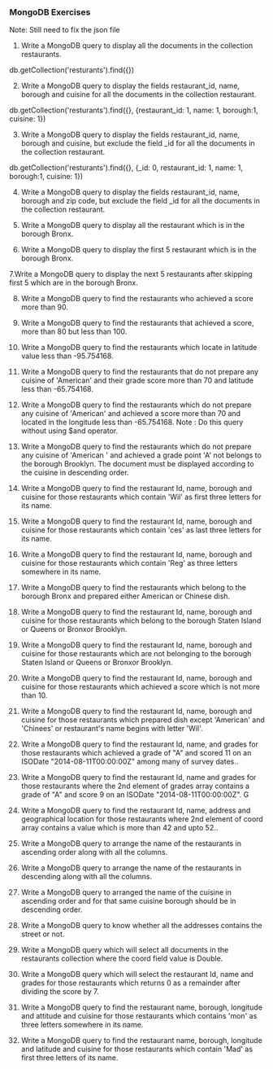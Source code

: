 ### MongoDB Exercises

Note: Still need to fix the json file

1. Write a MongoDB query to display all the documents in the collection restaurants.

db.getCollection('resturants').find({})


2. Write a MongoDB query to display the fields restaurant_id, name, borough and cuisine for all the documents in the collection restaurant.

db.getCollection('resturants').find({}, {restaurant_id: 1, name: 1, borough:1, cuisine: 1})


3. Write a MongoDB query to display the fields restaurant_id, name, borough and cuisine, but exclude the field \_id for all the documents in the collection restaurant.

db.getCollection('resturants').find({}, {_id: 0, restaurant_id: 1, name: 1, borough:1, cuisine: 1})


4. Write a MongoDB query to display the fields restaurant_id, name, borough and zip code, but exclude the field \_id for all the documents in the collection restaurant.




5. Write a MongoDB query to display all the restaurant which is in the borough Bronx.

6. Write a MongoDB query to display the first 5 restaurant which is in the borough Bronx.

7.Write a MongoDB query to display the next 5 restaurants after skipping first 5 which are in the borough Bronx.

8. Write a MongoDB query to find the restaurants who achieved a score more than 90.

9. Write a MongoDB query to find the restaurants that achieved a score, more than 80 but less than 100.

10. Write a MongoDB query to find the restaurants which locate in latitude value less than -95.754168.

11. Write a MongoDB query to find the restaurants that do not prepare any cuisine of 'American' and their grade score more than 70 and latitude less than -65.754168.

12. Write a MongoDB query to find the restaurants which do not prepare any cuisine of 'American' and achieved a score more than 70 and located in the longitude less than -65.754168.
    Note : Do this query without using \$and operator.

13) Write a MongoDB query to find the restaurants which do not prepare any cuisine of 'American ' and achieved a grade point 'A' not belongs to the borough Brooklyn. The document must be displayed according to the cuisine in descending order.

14) Write a MongoDB query to find the restaurant Id, name, borough and cuisine for those restaurants which contain 'Wil' as first three letters for its name.

15) Write a MongoDB query to find the restaurant Id, name, borough and cuisine for those restaurants which contain 'ces' as last three letters for its name.

16. Write a MongoDB query to find the restaurant Id, name, borough and cuisine for those restaurants which contain 'Reg' as three letters somewhere in its name.

17) Write a MongoDB query to find the restaurants which belong to the borough Bronx and prepared either American or Chinese dish.

18) Write a MongoDB query to find the restaurant Id, name, borough and cuisine for those restaurants which belong to the borough Staten Island or Queens or Bronxor Brooklyn.

19) Write a MongoDB query to find the restaurant Id, name, borough and cuisine for those restaurants which are not belonging to the borough Staten Island or Queens or Bronxor Brooklyn.

20) Write a MongoDB query to find the restaurant Id, name, borough and cuisine for those restaurants which achieved a score which is not more than 10.

21. Write a MongoDB query to find the restaurant Id, name, borough and cuisine for those restaurants which prepared dish except 'American' and 'Chinees' or restaurant's name begins with letter 'Wil'.

22) Write a MongoDB query to find the restaurant Id, name, and grades for those restaurants which achieved a grade of "A" and scored 11 on an ISODate "2014-08-11T00:00:00Z" among many of survey dates..

23. Write a MongoDB query to find the restaurant Id, name and grades for those restaurants where the 2nd element of grades array contains a grade of "A" and score 9 on an ISODate "2014-08-11T00:00:00Z". G

24) Write a MongoDB query to find the restaurant Id, name, address and geographical location for those restaurants where 2nd element of coord array contains a value which is more than 42 and upto 52..

25. Write a MongoDB query to arrange the name of the restaurants in ascending order along with all the columns.

26) Write a MongoDB query to arrange the name of the restaurants in descending along with all the columns.

27. Write a MongoDB query to arranged the name of the cuisine in ascending order and for that same cuisine borough should be in descending order.

28. Write a MongoDB query to know whether all the addresses contains the street or not.

29. Write a MongoDB query which will select all documents in the restaurants collection where the coord field value is Double.

30. Write a MongoDB query which will select the restaurant Id, name and grades for those restaurants which returns 0 as a remainder after dividing the score by 7.

31) Write a MongoDB query to find the restaurant name, borough, longitude and attitude and cuisine for those restaurants which contains 'mon' as three letters somewhere in its name.

32) Write a MongoDB query to find the restaurant name, borough, longitude and latitude and cuisine for those restaurants which contain 'Mad' as first three letters of its name.
